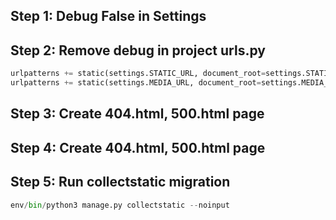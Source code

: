 ## Step 1: Debug False in Settings
## Step 2: Remove debug in project urls.py
```py
urlpatterns += static(settings.STATIC_URL, document_root=settings.STATIC_ROOT)
urlpatterns += static(settings.MEDIA_URL, document_root=settings.MEDIA_ROOT)
```
## Step 3: Create 404.html, 500.html page
## Step 4: Create 404.html, 500.html page
## Step 5: Run collectstatic migration
```py
env/bin/python3 manage.py collectstatic --noinput
```
